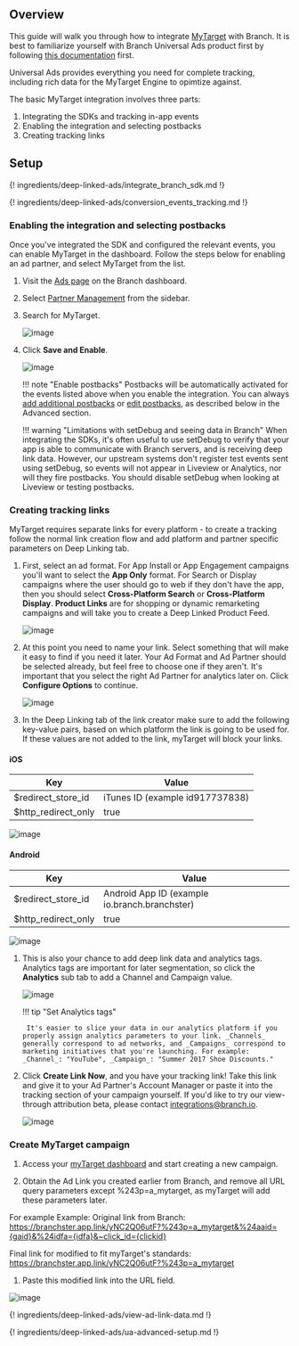 ## Overview

This guide will walk you through how to integrate [MyTarget](https://target.my.com/) with Branch. 
It is best to familiarize yourself with Branch Universal Ads product first by following [this documentation](branch-universal-ads.md) first.

Universal Ads provides everything you need for complete tracking, including rich data for the MyTarget Engine to opimtize against.

The basic MyTarget integration involves three parts:

1. Integrating the SDKs and tracking in-app events
1. Enabling the integration and selecting postbacks
1. Creating tracking links

## Setup

{! ingredients/deep-linked-ads/integrate_branch_sdk.md !}

{! ingredients/deep-linked-ads/conversion_events_tracking.md !}

### Enabling the integration and selecting postbacks

Once you've integrated the SDK and configured the relevant events, you can enable MyTarget in the dashboard. Follow the steps below for enabling an ad partner, and select MyTarget from the list.

1. Visit the [Ads page](https://dashboard.branch.io/ads) on the Branch dashboard.
1. Select [Partner Management](https://dashboard.branch.io/ads/partner-management) from the sidebar.
1. Search for MyTarget.
    
    ![image](/img/pages/deep-linked-ads/mytarget/search-mytarget.png)

1. Click **Save and Enable**.

    ![image](/img/pages/deep-linked-ads/mytarget/mytarget-postbacks.png)

    !!! note "Enable postbacks"
        Postbacks will be automatically activated for the events listed above when you enable the integration. You can always [add additional postbacks](#adding-postbacks) or [edit postbacks](#editing-postbacks), as described below in the Advanced section.

    !!! warning "Limitations with setDebug and seeing data in Branch"
        When integrating the SDKs, it's often useful to use setDebug to verify that your app is able to communicate with Branch servers, and is receiving deep link data. However, our upstream systems don't register test events sent using setDebug, so events will not appear in Liveview or Analytics, nor will they fire postbacks. You should disable setDebug when looking at Liveview or testing postbacks.



### Creating tracking links

MyTarget requires separate links for every platform - to create a tracking follow the normal link creation flow and add platform and partner specific parameters on Deep Linking tab.

1. First, select an ad format. For App Install or App Engagement campaigns you'll want to select the **App Only** format. For Search or Display campaigns where the user should go to web if they don't have the app, then you should select **Cross-Platform Search** or **Cross-Platform Display**. **Product Links** are for shopping or dynamic remarketing campaigns and will take you to create a Deep Linked Product Feed.

    ![image](/img/pages/deep-linked-ads/branch-universal-ads/choose-ad-format.png)

1. At this point you need to name your link. Select something that will make it easy to find if you need it later. Your Ad Format and Ad Partner should be selected already, but feel free to choose one if they aren't. It's important that you select the right Ad Partner for analytics later on. Click **Configure Options** to continue.

    ![image](/img/pages/deep-linked-ads/branch-universal-ads/name-ad-link.png)

1. In the Deep Linking tab of the link creator make sure to add the following key-value pairs, based on which platform the link is going to be used for. If these values are not added to the link, myTarget will block your links.

#### iOS 
Key | Value 
--- | --- 
$redirect_store_id | iTunes ID (example id917737838)
$http_redirect_only | true 

![image](/img/pages/deep-linked-ads/mytarget/ios-link-data.png)

#### Android
Key | Value 
--- | --- 
$redirect_store_id | Android App ID (example io.branch.branchster)
$http_redirect_only | true 

![image](/img/pages/deep-linked-ads/mytarget/android-link-data.png)

1. This is also your chance to add deep link data and analytics tags. Analytics tags are important for later segmentation, so click the **Analytics** sub tab to add a Channel and Campaign value.

    ![image](/img/pages/deep-linked-ads/branch-universal-ads/add-analytics-tags.png)

    !!! tip "Set Analytics tags"

        It's easier to slice your data in our analytics platform if you properly assign analytics parameters to your link. _Channels_ generally correspond to ad networks, and _Campaigns_ correspond to marketing initiatives that you're launching. For example: _Channel_: "YouTube", _Campaign_: "Summer 2017 Shoe Discounts."

1. Click **Create Link Now**, and you have your tracking link! Take this link and give it to your Ad Partner's Account Manager or paste it into the tracking section of your campaign yourself. If you'd like to try our view-through attribution beta, please contact integrations@branch.io.

    ![image](/img/pages/deep-linked-ads/branch-universal-ads/finished-ad-link.png)


### Create MyTarget campaign

1. Access your [myTarget dashboard](https://target.my.com/campaigns/full/) and start creating a new campaign.

1. Obtain the Ad Link you created earlier from Branch, and remove all URL query parameters except %243p=a_mytarget, as myTarget will add these parameters later.

For example Example:
Original link from Branch:
https://branchster.app.link/yNC2Q06utF?%243p=a_mytarget&%24aaid={gaid}&%24idfa={idfa}&~click_id={clickid}

Final link for modified to fit myTarget's standards: 
https://branchster.app.link/yNC2Q06utF?%243p=a_mytarget

1. Paste this modified link into the URL field.

![image](/img/pages/deep-linked-ads/MyTarget/create-campaign.png)

{! ingredients/deep-linked-ads/view-ad-link-data.md !}

{! ingredients/deep-linked-ads/ua-advanced-setup.md !}